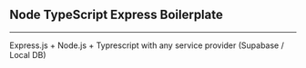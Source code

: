 ## Node TypeScript Express Boilerplate
----------------------------------------

Express.js + Node.js + Typrescript with any service provider (Supabase / Local DB)

